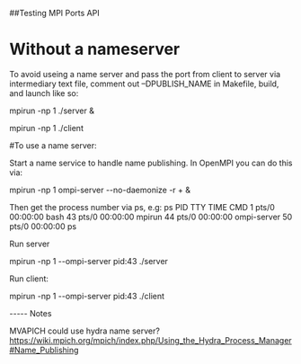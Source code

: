 ##Testing MPI Ports API

# Without a nameserver

To avoid useing a name server and pass the port from client to server via intermediary text file, comment out –DPUBLISH_NAME in Makefile, build, and launch like so:

mpirun -np 1 ./server &

mpirun -np 1 ./client

#To use a name server: 

Start a name service to handle name publishing. In OpenMPI you can do this via:

mpirun -np 1  ompi-server --no-daemonize -r + &

Then get the process number via ps, e.g:
ps
  PID TTY          TIME CMD
    1 pts/0    00:00:00 bash
   43 pts/0    00:00:00 mpirun
   44 pts/0    00:00:00 ompi-server
   50 pts/0    00:00:00 ps 

Run server

mpirun -np 1 --ompi-server pid:43 ./server

Run client: 

mpirun -np 1 --ompi-server pid:43 ./client


----- Notes

MVAPICH could use hydra name server? https://wiki.mpich.org/mpich/index.php/Using_the_Hydra_Process_Manager#Name_Publishing
